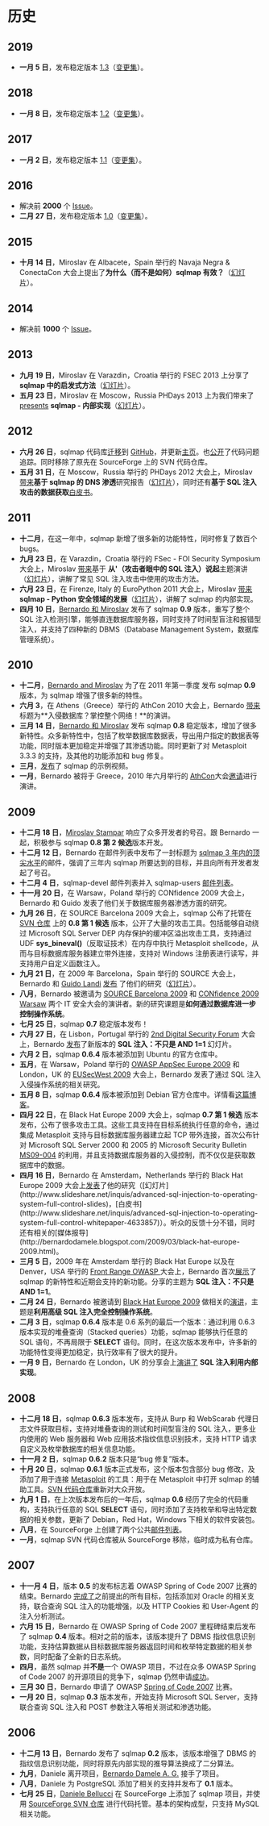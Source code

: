 # 历史

## 2019

* **一月 5 日**，发布稳定版本 [1.3](https://github.com/sqlmapproject/sqlmap/releases/tag/1.3)（[变更集](https://github.com/sqlmapproject/sqlmap/compare/1.2...1.3)）。

## 2018

* **一月 8 日**，发布稳定版本 [1.2](https://github.com/sqlmapproject/sqlmap/releases/tag/1.2)（[变更集](https://github.com/sqlmapproject/sqlmap/compare/1.1...1.2)）。

## 2017

* **一月 2 日**，发布稳定版本 [1.1](https://github.com/sqlmapproject/sqlmap/releases/tag/1.1)（[变更集](https://github.com/sqlmapproject/sqlmap/compare/1.0...1.1)）。

## 2016
* 解决前 **2000** 个 [Issue](https://github.com/sqlmapproject/sqlmap/issues?q=is%3Aissue+is%3Aclosed)。
* **二月 27 日**，发布稳定版本 [1.0](https://github.com/sqlmapproject/sqlmap/releases/tag/1.0)（[变更集](https://github.com/sqlmapproject/sqlmap/compare/0.9...1.0)）。

## 2015

* **十月 14 日**，Miroslav 在 Albacete，Spain 举行的 Navaja Negra & ConectaCon 大会上提出了**为什么（而不是如何）sqlmap 有效？**（[幻灯片](http://www.slideshare.net/stamparm/sqlmap-why-not-how-it-works-53947145)）。

## 2014

* 解决前 **1000** 个 [Issue](https://github.com/sqlmapproject/sqlmap/issues?q=is%3Aissue+is%3Aclosed)。

## 2013

* **九月 19 日**，Miroslav 在 Varazdin，Croatia 举行的 FSEC 2013 上分享了 **sqlmap 中的启发式方法**（[幻灯片](http://www.slideshare.net/stamparm/f-sec-2013miroslavstamparheuristicmethodsusedinsqlmap)）。
* **五月 23 日**，Miroslav 在 Moscow，Russia PHDays 2013 上为我们带来了 [presents](http://phdays.com/program/workshops/) **sqlmap - 内部实现**（[幻灯片](http://www.slideshare.net/stamparm/ph-days-2013miroslavstamparsqlmapunderthehood)）。

## 2012

* **六月 26 日**，sqlmap 代码库[迁移](http://article.gmane.org/gmane.comp.security.sqlmap/2247)到 [GitHub](https://github.com/sqlmapproject/sqlmap)，并更新[主页](http://sqlmap.org)。也[公开](https://github.com/sqlmapproject/sqlmap/issues)了代码问题追踪。同时移除了原先在 SourceForge 上的 SVN 代码仓库。
* **五月 31 日**，在 Moscow，Russia 举行的 PHDays 2012 大会上，Miroslav [带来](http://phdays.com/program/conference/)**基于 sqlmap 的 DNS 渗透**研究报告（[幻灯片](http://www.slideshare.net/stamparm/dns-exfiltration-using-sqlmap-13163281)），同时还有**基于 SQL 注入攻击的数据获取**[白皮书](http://www.slideshare.net/stamparm/ph-days-2012miroslavstampardataretrievaloverdnsinsqlinjectionattackspaper)。

## 2011

* **十二月**，在这一年中，sqlmap 新增了很多新的功能特性，同时修复了数百个 bugs。
* **九月 23 日**，在 Varazdin，Croatia 举行的 FSec - FOI Security Symposium 大会上，Miroslav [带来](http://fsec.foi.hr/index.php/Miroslav_Stampar_-_It_all_starts_with_the_%27_-_SQL_injection_from_attackers_point_of_view)基于 **从'（攻击者眼中的 SQL 注入）说起**主题演讲（[幻灯片](http://www.slideshare.net/stamparm/f-sec-2011miroslavstamparitallstartswiththesinglequote-9311238)），讲解了常见 SQL 注入攻击中使用的攻击方法。
* **六月 23 日**，在 Firenze, Italy 的 EuroPython 2011 大会上，Miroslav [带来](https://ep2012.europython.eu/conference/talks/sqlmap-security-developing-in-python) **sqlmap - Python 安全领域的发展**（[幻灯片](http://www.slideshare.net/stamparm/euro-python-2011miroslavstamparsqlmapsecuritydevelopmentinpython)），讲解了 sqlmap 的内部实现。
* **四月 10 日**，[Bernardo 和 Miroslav](http://www.sqlmap.org/#developers) 发布了 sqlmap **0.9** 版本，重写了整个 SQL 注入检测引擎，能够直连数据库服务器，同时支持了时间型盲注和报错型注入，并支持了四种新的 DBMS（Database Management System，数据库管理系统）。

## 2010

* **十二月**，[Bernardo and Miroslav](http://www.sqlmap.org/#developers) 为了在 2011 年第一季度 发布 sqlmap **0.9** 版本，为 sqlmap 增强了很多新的特性。
* **六月 3**，在 Athens（Greece）举行的 AthCon 2010 大会上，Bernardo [带来](http://www.slideshare.net/inquis/ath-con-2010bernardodamelegotdbownnet)标题为**入侵数据库？掌控整个网络！**的演讲。
* **三月 14 日**，[Bernardo 和 Miroslav](http://www.sqlmap.org/#developers) 发布 sqlmap **0.8** 稳定版本，增加了很多新特性。众多新特性中，包括了枚举数据库数据表，导出用户指定的数据表等功能，同时版本更加稳定并增强了其渗透功能。同时更新了对 Metasploit 3.3.3 的支持，及其他的功能添加和 bug 修复。 
* **三月**，[发布](http://www.youtube.com/inquisb)了 sqlmap 的示例视频。
* **一月**，Bernardo 被将于 Greece，2010 年六月举行的 [AthCon](https://www.gitbook.com/book/octobug/sqlmap-wiki-zhcn/edit#)大会[邀请](http://www.athcon.org/speakers/)进行演讲。

## 2009

* **十二月 18 日**，[Miroslav Stampar](http://unconciousmind.blogspot.com/) 响应了众多开发者的号召。跟 Bernardo 一起，积极参与 sqlmap **0.8 第 2 候选**版本开发。
* **十二月 12 日**，Bernardo 在邮件列表中发布了一封标题为 [sqlmap 3 年内的顶尖水平](https://www.gitbook.com/book/octobug/sqlmap-wiki-zhcn/edit#)的邮件，强调了三年内 sqlmap 所要达到的目标，并且向所有开发者发起了号召。
* **十二月 4 日**，sqlmap-devel 邮件列表并入 sqlmap-users [邮件列表](http://www.sqlmap.org/#ml)。
* **十一月 20 日**，在 Warsaw，Poland 举行的 CONfidence 2009 大会上，Bernardo 和 Guido 发表了他们关于数据库服务器渗透方面的研究。
* **九月 26 日**，在 SOURCE Barcelona 2009 大会上，sqlmap 公布了托管在 [SVN 仓库](https://svn.sqlmap.org/sqlmap/trunk/sqlmap/) 上的 **0.8 第 1 候选** 版本，公开了大量的攻击工具。包括能够自动绕过 Microsoft SQL Server DEP 内存保护的缓冲区溢出攻击工具，支持通过 UDF **sys_bineval()**（反取证技术）在内存中执行 Metasploit shellcode，从而与目标数据库服务器建立带外连接，支持对 Windows 注册表进行读写，并支持用户自定义函数注入。
* **九月 21 日**，在 2009 年 Barcelona，Spain 举行的 SOURCE 大会上，Bernardo 和 [Guido Landi](http://www.pornosecurity.org) [发布](http://www.sourceconference.com/index.php/pastevents/source-barcelona-2009/schedule) 了他们的研究（[幻灯片](http://www.slideshare.net/inquis/expanding-the-control-over-the-operating-system-from-the-database)）。
* **八月**，Bernardo 被邀请为 [SOURCE Barcelona 2009](http://www.sourceconference.com/index.php/pastevents/source-barcelona-2009) 和 [CONfidence 2009 Warsaw](http://200902.confidence.org.pl/) 两个 IT 安全大会的演讲者。新的研究课题是**如何通过数据库进一步控制操作系统**。
* **七月 25 日**，sqlmap **0.7** 稳定版本发布！
* **六月 27 日**，在 Lisbon，Portugal 举行的 [2nd Digital Security Forum](https://www.gitbook.com/book/octobug/sqlmap-wiki-zhcn/edit#) 大会上，Bernardo [发布](http://www.slideshare.net/inquis/sql-injection-not-only-and-11-updated)了新版本的 **SQL 注入：不只是 AND 1=1** 幻灯片。
* **六月 2 日**，sqlmap **0.6.4** 版本被添加到 Ubuntu 的官方仓库中。
* **五月**，在 Warsaw，Poland 举行的 [OWASP AppSec Europe 2009](https://www.gitbook.com/book/octobug/sqlmap-wiki-zhcn/edit#) 和 London，UK 的 [EUSecWest 2009](https://www.gitbook.com/book/octobug/sqlmap-wiki-zhcn/edit#) 大会上，Bernardo 发表了通过 SQL 注入入侵操作系统的相关研究。
* **五月 8 日**，sqlmap **0.6.4** 版本被添加到 Debian 官方仓库中。详情看[这篇博客](http://bernardodamele.blogspot.com/2009/05/sqlmap-in-debian-package-repository.html)。
* **四月 22 日**，在 Black Hat Europe 2009 大会上，sqlmap **0.7 第 1 候选** 版本发布，公布了很多攻击工具。这些工具支持在目标系统执行任意的命令，通过集成 Metasploit 支持与目标数据库服务器建立起 TCP 带外连接，首次公布针对 Microsoft SQL Server 2000 和 2005 的 Microsoft Security Bulletin [MS09-004](http://www.microsoft.com/technet/security/Bulletin/MS09-004.mspx) 的利用，并且支持数据库服务器的入侵控制，而不仅仅是获取数据库中的数据。
* **四月 16 日**，Bernardo 在 Amsterdam，Netherlands 举行的 Black Hat Europe 2009 大会上[发表](http://www.blackhat.com/html/bh-europe-09/bh-eu-09-archives.html#Damele")了他的研究（[幻灯片](http://www.slideshare.net/inquis/advanced-sql-injection-to-operating-system-full-control-slides)，[白皮书](http://www.slideshare.net/inquis/advanced-sql-injection-to-operating-system-full-control-whitepaper-4633857)）。听众的反馈十分不错，同时还有相关的[媒体报导](http://bernardodamele.blogspot.com/2009/03/black-hat-europe-2009.html)。
* **三月 5 日**，2009 年在 Amsterdam 举行的 Black Hat Europe 以及在 Denver，USA 举行的 [Front Range OWASP ](http://www.owasp.org/index.php/Front_Range_OWASP_Conference_2009)大会上，Bernardo 首次[展示](http://www.slideshare.net/inquis/sql-injection-not-only-and-11)了 sqlmap 的新特性和近期会支持的新功能。分享的主题为 **SQL 注入：不只是 AND 1=1**。
* **二月 24 日**，Bernardo 被邀请到 [Black Hat Europe 2009](http://www.blackhat.com/html/bh-europe-09/bh-eu-09-main.html) 做相关的[演讲](http://www.blackhat.com/html/bh-europe-09/bh-eu-09-speakers.html#Damele)，主题是**利用高级 SQL 注入完全控制操作系统**。
* **二月 3 日**，sqlmap **0.6.4** 版本是 0.6 系列的最后一个版本：通过利用 0.6.3 版本实现的堆叠查询（Stacked queries）功能，sqlmap 能够执行任意的 SQL 语句，不再局限于 **SELECT** 语句。同时，在这次版本发布中，许多新的功能特性变得更加稳定，执行效率有了很大的提升。
* **一月 9 日**，Bernardo 在 London，UK 的分享会上[演讲了](http://www.slideshare.net/inquis/sql-injection-exploitation-internals-presentation) **SQL 注入利用内部实现**。

## 2008

* **十二月 18 日**，sqlmap **0.6.3** 版本发布，支持从 Burp 和 WebScarab 代理日志文件获取目标，支持对堆叠查询的测试和时间型盲注的 SQL 注入，更多业内使用的 Web 服务器和 Web 应用技术指纹信息识别技术，支持 HTTP 请求自定义及枚举数据库的相关信息功能。
* **十一月 2 日**，sqlmap **0.6.2** 版本只是“bug 修复”版本。
* **十月 20 日**，sqlmap **0.6.1** 版本正式发布，这个版本包含部分 bug 修改，及添加了用于连接 [Metasploit](http://metasploit.com) 的工具：用于在 Metasploit 中打开 sqlmap 的辅助工具。[SVN 代码仓库](https://svn.sqlmap.org/sqlmap/trunk/sqlmap/)重新对大众开放。
* **九月 1 日**，在上次版本发布后的一年后，sqlmap **0.6** 经历了完全的代码重构，支持执行任意的 SQL **SELECT** 语句，同时添加了支持枚举和导出特定数据的相关参数，更新了 Debian，Red Hat，Windows 下相关的软件安装包。
* **八月**，在 SourceForge 上创建了两个公共[邮件列表](http://www.sqlmap.org/#ml)。
* **一月**，sqlmap SVN 代码仓库被从 SourceForge 移除，临时成为私有仓库。

## 2007

* **十一月 4 日**，版本 **0.5** 的发布标志着 OWASP Spring of Code 2007 比赛的结束。Bernardo [完成了](http://www.owasp.org/index.php/SpoC_007_-_SQLMap_-_Progress_Page)之前提出的所有目标，包括添加对 Oracle 的相关支持，联合查询 SQL 注入的功能增强，以及 HTTP Cookies 和 User-Agent 的注入分析测试。
* **六月 15 日**，Bernardo 在 OWASP Spring of Code 2007 里程碑结束后发布了 sqlmap **0.4** 版本。相对之前的版本，该版本提升了 DBMS 指纹信息识别功能，支持估算数据从目标数据库服务器返回时间和枚举特定数据的相关参数，同时配备了全新的日志系统。
* **四月**，虽然 sqlmap 并**不是**一个 OWASP 项目，不过在众多 OWASP Spring of Code 2007 的开源项目的竞争下，sqlmap 仍然申请[成功](http://www.owasp.org/index.php/SpoC_007_-_SqlMap)。 
* **三月 30 日**，Bernardo 申请了 OWASP [Spring of Code 2007](http://www.owasp.org/index.php/OWASP_Spring_Of_Code_2007_Applications#Bernardo_-_sqlmap) 比赛。
* **一月 20 日**，sqlmap **0.3** 版本发布，开始支持 Microsoft SQL Server，支持 联合查询 SQL 注入和 POST 参数注入等相关测试和渗透功能。

## 2006

* **十二月 13 日**，Bernardo 发布了 sqlmap **0.2** 版本，该版本增强了 DBMS 的指纹信息识别功能，同时将原先内部实现的推导算法换成了二分算法。
* **九月**，Daniele 离开项目，[Bernardo Damele A. G.](http://bernardodamele.blogspot.com) 接手了项目。
* **八月**，Daniele 为 PostgreSQL 添加了相关的支持并发布了 **0.1** 版本。
* **七月 25 日**，[Daniele Bellucci](http://dbellucci.blogspot.com) 在 SourceForge 上添加了 sqlmap 项目，并使用 [SourceForge SVN 仓库](http://sqlmap.svn.sourceforge.net/viewvc/sqlmap/) 进行代码托管。基本的架构成型，只支持 MySQL 相关功能。